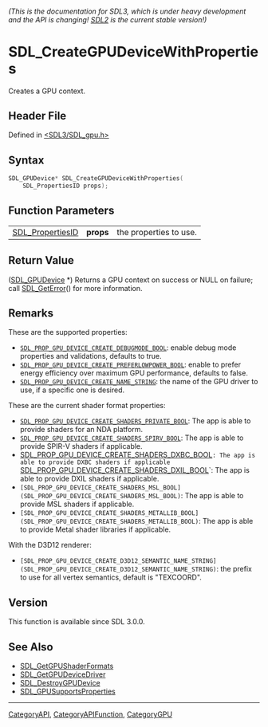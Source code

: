 ###### (This is the documentation for SDL3, which is under heavy development and the API is changing! [SDL2](https://wiki.libsdl.org/SDL2/) is the current stable version!)
# SDL_CreateGPUDeviceWithProperties

Creates a GPU context.

## Header File

Defined in [<SDL3/SDL_gpu.h>](https://github.com/libsdl-org/SDL/blob/main/include/SDL3/SDL_gpu.h)

## Syntax

```c
SDL_GPUDevice* SDL_CreateGPUDeviceWithProperties(
    SDL_PropertiesID props);
```

## Function Parameters

|                                      |           |                        |
| ------------------------------------ | --------- | ---------------------- |
| [SDL_PropertiesID](SDL_PropertiesID) | **props** | the properties to use. |

## Return Value

([SDL_GPUDevice](SDL_GPUDevice) *) Returns a GPU context on success or NULL
on failure; call [SDL_GetError](SDL_GetError)() for more information.

## Remarks

These are the supported properties:

- [`SDL_PROP_GPU_DEVICE_CREATE_DEBUGMODE_BOOL`](SDL_PROP_GPU_DEVICE_CREATE_DEBUGMODE_BOOL):
  enable debug mode properties and validations, defaults to true.
- [`SDL_PROP_GPU_DEVICE_CREATE_PREFERLOWPOWER_BOOL`](SDL_PROP_GPU_DEVICE_CREATE_PREFERLOWPOWER_BOOL):
  enable to prefer energy efficiency over maximum GPU performance, defaults
  to false.
- [`SDL_PROP_GPU_DEVICE_CREATE_NAME_STRING`](SDL_PROP_GPU_DEVICE_CREATE_NAME_STRING):
  the name of the GPU driver to use, if a specific one is desired.

These are the current shader format properties:

- [`SDL_PROP_GPU_DEVICE_CREATE_SHADERS_PRIVATE_BOOL`](SDL_PROP_GPU_DEVICE_CREATE_SHADERS_PRIVATE_BOOL):
  The app is able to provide shaders for an NDA platform.
- [`SDL_PROP_GPU_DEVICE_CREATE_SHADERS_SPIRV_BOOL`](SDL_PROP_GPU_DEVICE_CREATE_SHADERS_SPIRV_BOOL):
  The app is able to provide SPIR-V shaders if applicable.
- [SDL_PROP_GPU_DEVICE_CREATE_SHADERS_DXBC_BOOL](SDL_PROP_GPU_DEVICE_CREATE_SHADERS_DXBC_BOOL)`:
  The app is able to provide DXBC shaders if applicable
  `[SDL_PROP_GPU_DEVICE_CREATE_SHADERS_DXIL_BOOL](SDL_PROP_GPU_DEVICE_CREATE_SHADERS_DXIL_BOOL)`:
  The app is able to provide DXIL shaders if applicable.
- `[SDL_PROP_GPU_DEVICE_CREATE_SHADERS_MSL_BOOL](SDL_PROP_GPU_DEVICE_CREATE_SHADERS_MSL_BOOL)`:
  The app is able to provide MSL shaders if applicable.
- `[SDL_PROP_GPU_DEVICE_CREATE_SHADERS_METALLIB_BOOL](SDL_PROP_GPU_DEVICE_CREATE_SHADERS_METALLIB_BOOL)`:
  The app is able to provide Metal shader libraries if applicable.

With the D3D12 renderer:

- `[SDL_PROP_GPU_DEVICE_CREATE_D3D12_SEMANTIC_NAME_STRING](SDL_PROP_GPU_DEVICE_CREATE_D3D12_SEMANTIC_NAME_STRING)`:
  the prefix to use for all vertex semantics, default is "TEXCOORD".

## Version

This function is available since SDL 3.0.0.

## See Also

- [SDL_GetGPUShaderFormats](SDL_GetGPUShaderFormats)
- [SDL_GetGPUDeviceDriver](SDL_GetGPUDeviceDriver)
- [SDL_DestroyGPUDevice](SDL_DestroyGPUDevice)
- [SDL_GPUSupportsProperties](SDL_GPUSupportsProperties)

----
[CategoryAPI](CategoryAPI), [CategoryAPIFunction](CategoryAPIFunction), [CategoryGPU](CategoryGPU)

